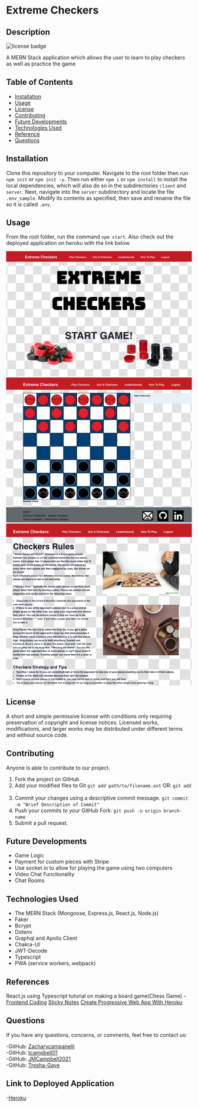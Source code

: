 # Extreme Checkers

## Description

![license badge](https://img.shields.io/badge/license-mit-green)

A MERN Stack application which allows the user to learn to play checkers as well as practice the game

## Table of Contents

- [Installation](#Installation)
- [Usage](#Usage)
- [License](#License)
- [Contributing](#Contributing)
- [Future Developments](#Future-Developments)
- [Technologies Used](#Technologies-Used)
- [Reference](#Reference)
- [Questions](#Questions)

## Installation

Clone this repository to your computer. Navigate to the root folder then run `npm init` or `npm init -y`. Then run either `npm i` or `npm install` to install the local dependencies, which will also do so in the subdirectories `client` and `server`. Next, navigate into the `server` subdirectory and locate the file `.env_sample`. Modify its contents as specified, then save and rename the file so it is called `.env`. 

## Usage
From the root folder, run the command `npm start`. Also check out the deployed application on heroku with the link below.

![screenshot](client/src/assets/Screenshot_1.png)  
![screenshot](client/src/assets/Screenshot_2.png)  
![screenshot](client/src/assets/Screenshot_3.png)  


## License

A short and simple permissive license with conditions only requiring preservation of copyright and license notices. Licensed works, modifications, and larger works may be distributed under different terms and without source code.

## Contributing

Anyone is able to contribute to our project.

1. Fork the project on GitHub
2. Add your modified files to Git
   `git add path/to/filename.ext`
   OR:
   `git add .`
3. Commit your changes using a descriptive commit message.
   `git commit -m "Brief Description of Commit"`
4. Push your commits to your GitHub Fork:
   `git push -u origin branch-name`
5. Submit a pull request.

## Future Developments 

- Game Logic
- Payment for custom pieces with Stripe
- Use socket.io to allow for playing the game using two computers
- Video Chat Functionality
- Chat Rooms

## Technologies Used
- The MERN Stack (Mongoose, Express.js, React.js, Node.js)
- Faker
- Bcrypt
- Dotenv
- Graphql and Apollo Client
- Chakra-UI
- JWT-Decode
- Typescript
- PWA (service workers, webpack)


## References

React.js using Typescript tutorial on making a board game(Chess Game) -
[Frontend Coding](https://www.youtube.com/watch?v=Iri__zwxwHg&list=PLBmRxydnERkysOgOS917Ojc_-uisgb8Aj&index=1)
[Sticky Notes](https://www.youtube.com/watch?v=Efo7nIUF2JY)
[Create Progressive Web App With Heroku](https://create-react-app.dev/docs/making-a-progressive-web-app/)

## Questions

If you have any questions, concerns, or comments, feel free to contact us:

-GitHub: [Zacharycampanelli](https://github.com/Zacharycampanelli)  
-GitHub: [tcampbell01](https://github.com/tcampbell01)  
-GitHub: [JMCampbell2021](https://github.com/JMCampbell2021)  
-GitHub: [Tresha-Gaye](https://github.com/Tresha-Gaye)

## Link to Deployed Application

-[Heroku](https://extreme-checkers-app.herokuapp.com/)
